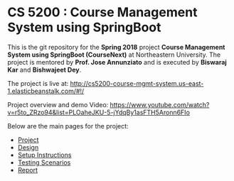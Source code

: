 # CS 5200 : Course Management System using SpringBoot 
This is the git repository for the **Spring 2018** project **Course Management System using SpringBoot (CourseNext)** at Northeastern University.
The project is mentored by **Prof. Jose Annunziato** and is executed by **Biswaraj Kar** and **Bishwajeet Dey**.

The project is live at: http://cs5200-course-mgmt-system.us-east-1.elasticbeanstalk.com/#!/    

Project overview and demo Video: https://www.youtube.com/watch?v=r5to_ZRzo94&list=PLOaheJKU-5-jYdqBy1asFTH5Aronn6FIo

Below are the main pages for the project:
* [Project](https://github.com/biswarajkar/cs5200-course-mgmt-system/wiki/Project)
* [Design](https://github.com/biswarajkar/cs5200-course-mgmt-system/wiki/Design)
* [Setup Instructions](https://github.com/biswarajkar/cs5200-course-mgmt-system/wiki/Setup-&-Configuration)
* [Testing Scenarios](https://github.com/biswarajkar/cs5200-course-mgmt-system/wiki/Testing)
* [Report](https://github.com/biswarajkar/cs5200-course-mgmt-system/blob/master/CourseNext%20Project%20Report.pdf)

[circleci-image]: https://circleci.com/gh/biswarajkar/cs5200-course-mgmt-system/tree/master.svg?sanitize=true
[circleci-url]: https://circleci.com/gh/biswarajkar/cs5200-course-mgmt-system/tree/master
